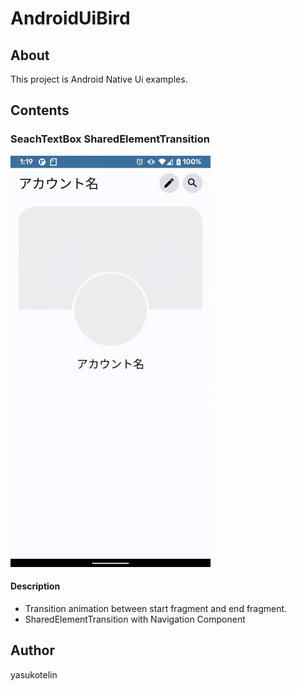 # AndroidUiBird

## About

This project is Android Native Ui examples.

## Contents

### SeachTextBox SharedElementTransition

<img src="./images/facebook_search_ui.gif" with width="320px" />

#### Description

- Transition animation between start fragment and end fragment.
- SharedElementTransition with Navigation Component

## Author

yasukotelin
